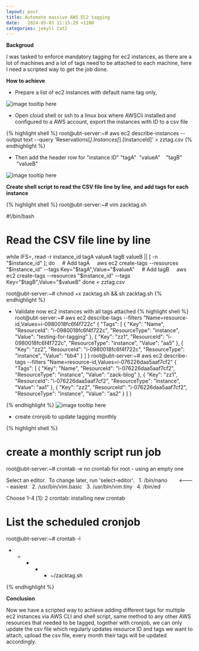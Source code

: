 ```yaml
---
layout: post
title: Automate massive AWS EC2 tagging
date:   2024-05-01 11:15:29 +1100
categories: jekyll Cat2
---
```


<b> Backgroud </b>

I was tasked to enforce mandatory tagging for ec2 instances, as there are a lot of machines and a lot of tags need to be attached to each machine, here I need a scripted way to get the job done. 


<b> How to achieve </b>

- Prepare a list of ec2 instances with default name tag only,

![image tooltip here](/assets/awstag2.png)

- Open cloud shell or ssh to a linux box where AWSCli installed and configured to a AWS account, export the instances with ID to a csv file

{% highlight shell %}
root@ubt-server:~# aws ec2 describe-instances --output text --query 'Reservations[*].Instances[*].[InstanceId]' > zztag.csv
{% endhighlight %}

- Then add the header row for "instance ID" "tagA"  "valueA"    "tagB"  "valueB"

![image tooltip here](/assets/awstag1.png)

<b> Create shell script to read the CSV file line by line, and add tags for each instance </b>

{% highlight shell %}
root@ubt-server:~# vim zacktag.sh

#!/bin/bash

# Read the CSV file line by line
while IFS=, read -r instance_id tagA valueA tagB valueB || [ -n "$instance_id" ]; do
    # Add tagA
    aws ec2 create-tags --resources "$instance_id" --tags Key="$tagA",Value="$valueA"
    # Add tagB
    aws ec2 create-tags --resources "$instance_id" --tags Key="$tagB",Value="$valueB"
done < zztag.csv

root@ubt-server:~# chmod +x zacktag.sh && sh zacktag.sh
{% endhighlight %}

- Validate now ec2 instances with all tags attached
{% highlight shell %}
root@ubt-server:~# aws ec2 describe-tags --filters "Name=resource-id,Values=i-0980018fc6f4f722c"
{
    "Tags": [
        {
            "Key": "Name",
            "ResourceId": "i-0980018fc6f4f722c",
            "ResourceType": "instance",
            "Value": "testing-for-tagging"
        },
        {
            "Key": "zz1",
            "ResourceId": "i-0980018fc6f4f722c",
            "ResourceType": "instance",
            "Value": "aa5"
        },
        {
            "Key": "zz2",
            "ResourceId": "i-0980018fc6f4f722c",
            "ResourceType": "instance",
            "Value": "bb4"
        }
    ]
}
root@ubt-server:~# aws ec2 describe-tags --filters "Name=resource-id,Values=i-076226daa5aaf7cf2"
{
    "Tags": [
        {
            "Key": "Name",
            "ResourceId": "i-076226daa5aaf7cf2",
            "ResourceType": "instance",
            "Value": "zack-blog"
        },
        {
            "Key": "zz1",
            "ResourceId": "i-076226daa5aaf7cf2",
            "ResourceType": "instance",
            "Value": "aa1"
        },
        {
            "Key": "zz2",
            "ResourceId": "i-076226daa5aaf7cf2",
            "ResourceType": "instance",
            "Value": "aa2"
        }
    ]
}

{% endhighlight %}
![image tooltip here](/assets/awstag3.png)

- create cronjob to update tagging monthly

{% highlight shell %}
# create a monthly script run job
root@ubt-server:~# crontab -e
no crontab for root - using an empty one

Select an editor.  To change later, run 'select-editor'.
  1. /bin/nano        <---- easiest
  2. /usr/bin/vim.basic
  3. /usr/bin/vim.tiny
  4. /bin/ed

Choose 1-4 [1]: 2
crontab: installing new crontab

# List the scheduled cronjob
root@ubt-server:~# crontab -l
* * * * * ~/zacktag.sh

{% endhighlight %}


<b> Conclusion </b>

Now we have a scripted way to achieve adding different tags for multiple ec2 instances via AWS CLI and shell script, same method to any other AWS resources that needed to be tagged, together with cronjob, we can only update the csv file which regularly updates resource ID and tags we want to attach, upload the csv file, every month their tags will be updated accordingly.
